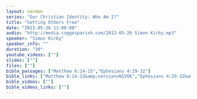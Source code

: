 ```yaml
---
layout: sermon
series: "Our Christian Identity: Who Am I?"
title: "Setting Others Free"
date: "2013-05-26 11:00:00"
audio: "http://media.coggesparish.com/2013-05-26 Simon Kirby.mp3"
speaker: "Simon Kirby"
speaker_info: ""
duration: "30"
youtube_videos: [""]
slides: [""]
files: [""]
bible_passages: ["Matthew 6:14-15","Ephesians 4:29-32"]
bible_links: ["Matthew 6:14-15&amp;version=NIVUK","Ephesians 4:29-32&amp;version=NIVUK"]
bible_videos: [""]
bible_videos_links: [""]
---
```

